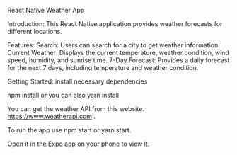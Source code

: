 React Native Weather App

Introduction:
This React Native application provides weather forecasts for different locations. 

Features:
Search: Users can search for a city to get weather information.
Current Weather: Displays the current temperature, weather condition, wind speed, humidity, and sunrise time.
7-Day Forecast: Provides a daily forecast for the next 7 days, including temperature and weather condition.

Getting Started:
install necessary dependencies

npm install or you can also yarn install

You can get the weather API from this website. https://www.weatherapi.com . 

To run the app use npm start or yarn start.

Open it in the Expo app on your phone to view it.
